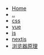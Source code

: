 * [Home](/)
* [..](../_sidebar.md)
* [css]()
* [vue]()
* [js](/web/js/_sidebar.md)
* [nextjs](/web/nextjs/_sidebar.md)
* [浏览器原理](/web/浏览器原理.md)

